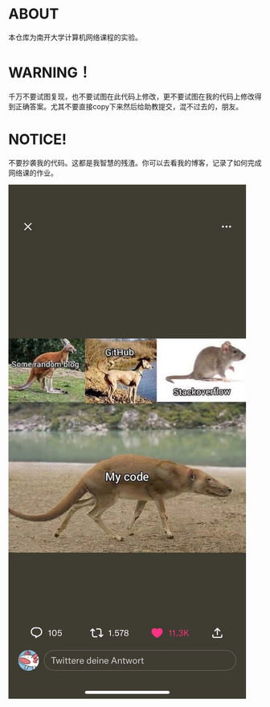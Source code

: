 # ABOUT
本仓库为南开大学计算机网络课程的实验。

# WARNING！
千万不要试图复现，也不要试图在此代码上修改，更不要试图在我的代码上修改得到正确答案。尤其不要直接copy下来然后给助教提交，混不过去的，朋友。

# NOTICE!
不要抄袭我的代码。这都是我智慧的残渣。你可以去看我的博客，记录了如何完成网络课的作业。

![mycodelike](https://raw.githubusercontent.com/TephrocactusHC/mybolgimg/master/aboutmycode.jpg)
